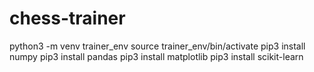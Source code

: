 # chess-trainer


python3 -m venv trainer_env
source trainer_env/bin/activate
pip3 install numpy
pip3 install pandas
pip3 install matplotlib
pip3 install scikit-learn

